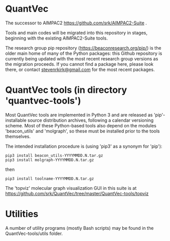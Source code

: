 # QuantVec
The successor to AIMPAC2 https://github.com/srk/AIMPAC2-Suite .

Tools and main codes will be migrated into this repository in stages, beginning with the existing AIMPAC2-Suite tools.

The research group pip repository (https://beaconresearch.org/pip/) is the older main home of many of the Python packages: this Github repository is currently being updated with the most recent research group versions as the migration proceeds. If you cannot find a package here, please look there, or contact stevenrkirk@gmail.com for the most recent packages. 

# QuantVec tools (in directory 'quantvec-tools')
Most QuantVec tools are implemented in Python 3 and are released as 'pip'-installable source distribution archives, following a calendar versioning scheme. Most of these Python-based tools also depend on the modules 'beacon_utils' and 'molgraph', so these must be installed prior to the tools themselves.

The intended installation procedure is (using 'pip3' as a synonym for 'pip'):

    pip3 install beacon_utils-YYYYMMDD.N.tar.gz
    pip3 install molgraph-YYYYMMDD.N.tar.gz

then

    pip3 install toolname-YYYYMMDD.N.tar.gz

The 'topviz' molecular graph visualization GUI in this suite is at https://github.com/srk/QuantVec/tree/master/QuantVec-tools/topviz

# Utilities
A number of utility programs (mostly Bash scripts) may be found in the QuantVec-tools/utils folder.

